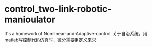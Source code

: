 # control_two-link-robotic-manioulator
It's a homework of Nomlinear-and-Adaptive-control.
关于自治系统，用matlab写控制代码仿真时，微分需要用定义来求
